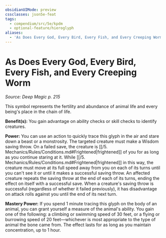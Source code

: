 ```yaml
---
obsidianUIMode: preview
cssclasses: json5e-feat
tags:
  - compendium/src/5e/kpdm
  - optional-feature/hieroglyph
aliases:
  - 'As Does Every God, Every Bird, Every Fish, and Every Creeping Worm'
---
```

# As Does Every God, Every Bird, Every Fish, and Every Creeping Worm
*Source: Deep Magic p. 215*  

This symbol represents the fertility and abundance of animal life and every being's place in the chain of life.

**Benefit(s):** You gain advantage on ability checks or skill checks to identify creatures.

**Power:** You can use an action to quickly trace this glyph in the air and stare down a beast or a monstrosity. The targeted creature must make a Wisdom saving throw. On a failed save, the creature is [[/5. Mechanics/Rules/Conditions.md#Frightened\|frightened]] of you for as long as you continue staring at it. While [[/5. Mechanics/Rules/Conditions.md#Frightened\|frightened]] in this way, the creature must move at its full speed away from you on each of its turns until you can't see it or until it makes a successful saving throw. An affected creature repeats the saving throw at the end of each of its turns, ending the effect on itself with a successful save. When a creature's saving throw is successful (regardless of whether it failed previously), it has disadvantage on attack rolls against you until the end of its next turn.

**Mastery Power:** If you spend 1 minute tracing this glyph on the body of an animal, you can grant yourself a measure of the animal's ability. You gain one of the following: a climbing or swimming speed of 30 feet, or a flying or burrowing speed of 20 feet—whichever is most appropriate to the type of animal the bone came from. The effect lasts for as long as you maintain concentration, up to 1 hour.
